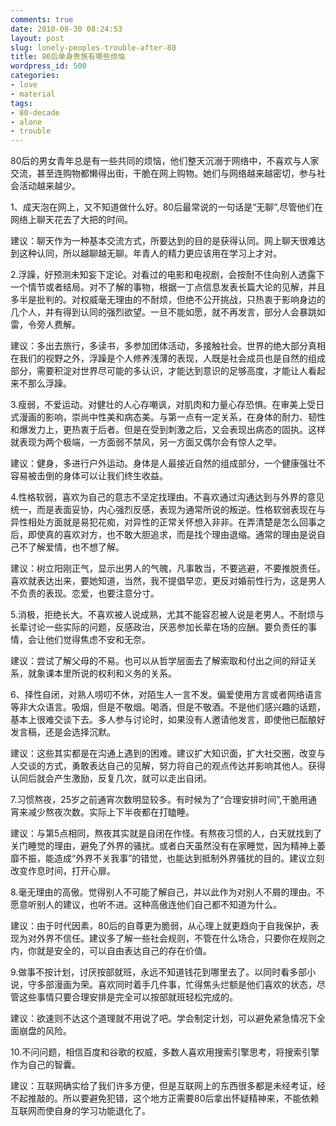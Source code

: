 ```yaml
---
comments: true
date: 2010-08-30 08:24:53
layout: post
slug: lonely-peoples-trouble-after-80
title: 80后单身贵族有哪些烦恼
wordpress_id: 500
categories:
- love
- material
tags:
- 80-decade
- alone
- trouble
---
```


80后的男女青年总是有一些共同的烦恼，他们整天沉溺于网络中，不喜欢与人家交流，甚至连购物都懒得出街，干脆在网上购物。她们与网络越来越密切，参与社会活动越来越少。

1、成天泡在网上，又不知道做什么好。80后最常说的一句话是“无聊”,尽管他们在网络上聊天花去了大把的时间。

建议：聊天作为一种基本交流方式，所要达到的目的是获得认同。网上聊天很难达到这种认同，所以越聊越无聊。年青人的精力更应该用在学习上才对。

2.浮躁，好预测未知妄下定论。对看过的电影和电视剧，会按耐不住向别人透露下一个情节或者结局。对不了解的事物，根据一丁点信息发表长篇大论的见解，并且多半是批判的。对权威毫无理由的不耐烦，但绝不公开挑战，只热衷于影响身边的几个人，并有得到认同的强烈欲望。一旦不能如愿，就不再发言，部分人会暴跳如雷，令旁人费解。

建议：多出去旅行，多读书，多参加团体活动，多接触社会。世界的绝大部分真相在我们的视野之外，浮躁是个人修养浅薄的表现，人既是社会成员也是自然的组成部分，需要积淀对世界尽可能的多认识，才能达到意识的足够高度，才能让人看起来不那么浮躁。



3.瘦弱，不爱运动。对健壮的人心存嘲讽，对肌肉和力量心存恐惧。在审美上受日式漫画的影响，崇尚中性美和病态美。与第一点有一定关系，在身体的耐力、韧性和爆发力上，更热衷于后者。但是在受到刺激之后，又会表现出病态的固执。这样就表现为两个极端，一方面弱不禁风，另一方面又偶尔会有惊人之举。

建议：健身，多进行户外运动。身体是人最接近自然的组成部分，一个健康强壮不容易被击倒的身体可以让我们终生收益。

4.性格软弱，喜欢为自己的意志不坚定找理由。不喜欢通过沟通达到与外界的意见统一，而是表面妥协，内心强烈反感，表现为通常所说的叛逆。性格软弱表现在与异性相处方面就是易犯花痴，对异性的正常关怀想入非非。在弄清楚是怎么回事之后，即使真的喜欢对方，也不敢大胆追求，而是找个理由退缩。通常的理由是说自己不了解爱情，也不想了解。

建议：树立阳刚正气，显示出男人的气魄，凡事敢当，不要逃避，不要推脱责任。喜欢就表达出来，要她知道，当然，我不提倡早恋，更反对婚前性行为，这是男人不负责的表现。恋爱，也要注意分寸。

5.消极，拒绝长大。不喜欢被人说成熟，尤其不能容忍被人说是老男人。不耐烦与长辈讨论一些实际的问题，反感政治，厌恶参加长辈在场的应酬。要负责任的事情，会让他们觉得焦虑不安和无奈。

建议：尝试了解父母的不易。也可以从哲学层面去了解索取和付出之间的辩证关系，就象课本里所说的权利和义务的关系。

6、择性自闭，对熟人唠叨不休，对陌生人一言不发。偏爱使用方言或者网络语言等非大众语言。吸烟，但是不敬烟。喝酒，但是不敬酒。不是他们感兴趣的话题，基本上很难交谈下去。多人参与讨论时，如果没有人邀请他发言，即使他已酝酿好发言稿，还是会选择沉默。

建议：这些其实都是在沟通上遇到的困难。建议扩大知识面，扩大社交圈，改变与人交谈的方式，勇敢表达自己的见解，努力将自己的观点传达并影响其他人。获得认同后就会产生激励，反复几次，就可以走出自闭。

7.习惯熬夜，25岁之前通宵次数明显较多。有时候为了“合理安排时间”,干脆用通宵来减少熬夜次数。实际上下半夜都在打瞌睡。

建议：与第5点相同，熬夜其实就是自闭在作怪。有熬夜习惯的人，白天就找到了关门睡觉的理由，避免了外界的骚扰。或者白天虽然没有在家睡觉，因为精神上萎靡不振，能造成“外界不关我事”的错觉，也能达到抵制外界骚扰的目的。建议立刻改变作息时间，打开心扉。

8.毫无理由的高傲。觉得别人不可能了解自己，并以此作为对别人不屑的理由。不愿意听别人的建议，也听不进。这种高傲连他们自己都不知道为什么。

建议：由于时代因素，80后的自尊更为脆弱，从心理上就更趋向于自我保护，表现为对外界不信任。建议多了解一些社会规则，不管在什么场合，只要你在规则之内，你就是安全的，可以自由表达自己的存在价值。

9.做事不按计划，讨厌按部就班，永远不知道钱花到哪里去了。以同时看多部小说，守多部漫画为荣。喜欢同时着手几件事，忙得焦头烂额是他们喜欢的状态，尽管这些事情只要合理安排是完全可以按部就班轻松完成的。

建议：欲速则不达这个道理就不用说了吧。学会制定计划，可以避免紧急情况下全面崩盘的风险。

10.不问问题，相信百度和谷歌的权威，多数人喜欢用搜索引擎思考，将搜索引擎作为自己的智囊。

建议：互联网确实给了我们许多方便，但是互联网上的东西很多都是未经考证，经不起推敲的。所以要避免犯错，这个地方正需要80后拿出怀疑精神来，不能依赖互联网而使自身的学习功能退化了。
